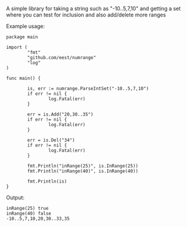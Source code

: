 A simple library for taking a string such as "-10..5,7,10" and getting a
set where you can test for inclusion and also add/delete more ranges

Example usage:

```
package main

import (
        "fmt"
        "github.com/eest/numrange"
        "log"
)

func main() {

        is, err := numrange.ParseIntSet("-10..5,7,10")
        if err != nil {
                log.Fatal(err)
        }

        err = is.Add("20,30..35")
        if err != nil {
                log.Fatal(err)
        }

        err = is.Del("34")
        if err != nil {
                log.Fatal(err)
        }

        fmt.Println("inRange(25)", is.InRange(25))
        fmt.Println("inRange(40)", is.InRange(40))

        fmt.Println(is)
}
```

Output:
```
inRange(25) true
inRange(40) false
-10..5,7,10,20,30..33,35
```
